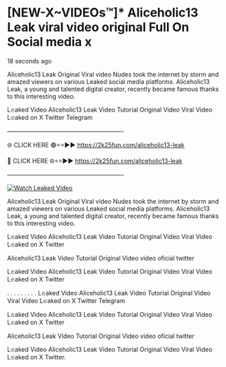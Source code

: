# [NEW-X~VIDEOs™]* Aliceholic13 Leak viral video original Full On Social media x

18 seconds ago

Aliceholic13 Leak Original Viral video Nudes took the internet by storm and amazed viewers on various Leaked social media platforms. Aliceholic13 Leak, a young and talented digital creator, recently became famous thanks to this interesting video.

L𝚎aked Video Aliceholic13 Leak Video Tutorial Original Video Viral Video L𝚎aked on X Twitter Telegram

———————————————————-

🌐 CLICK HERE 🟢==►► https://2k25fun.com/aliceholic13-leak

🔴 CLICK HERE 🌐==►► https://2k25fun.com/aliceholic13-leak

———————————————————-

[![Watch Leaked Video](https://miro.medium.com/v2/resize:fit:828/format:webp/1*cilzJN44JGOrTw9NJCrNHA.gif "Watch Leaked Video")](https://2k25fun.com/aliceholic13-leak)

Aliceholic13 Leak Original Viral video Nudes took the internet by storm and amazed viewers on various Leaked social media platforms. Aliceholic13 Leak, a young and talented digital creator, recently became famous thanks to this interesting video.

L𝚎aked Video Aliceholic13 Leak Video Tutorial Original Video Viral Video L𝚎aked on X Twitter

Aliceholic13 Leak Video Tutorial Original Video video oficial twitter

L𝚎aked Video Aliceholic13 Leak Video Tutorial Original Video Viral Video L𝚎aked on X Twitter

. . . . . . . . . L𝚎aked Video Aliceholic13 Leak Video Tutorial Original Video Viral Video L𝚎aked on X Twitter Telegram

L𝚎aked Video Aliceholic13 Leak Video Tutorial Original Video Viral Video L𝚎aked on X Twitter

Aliceholic13 Leak Video Tutorial Original Video video oficial twitter

L𝚎aked Video Aliceholic13 Leak Video Tutorial Original Video Viral Video L𝚎aked on X Twitter.